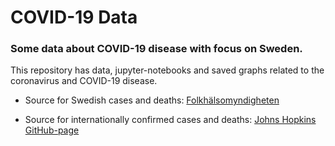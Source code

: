 # COVID-19 Data

### Some data about COVID-19 disease with focus on Sweden.

This repository has data, jupyter-notebooks and saved graphs related to the coronavirus and COVID-19 disease.

- Source for Swedish cases and deaths: [Folkhälsomyndigheten](https://www.folkhalsomyndigheten.se/smittskydd-beredskap/utbrott/aktuella-utbrott/covid-19/bekraftade-fall-i-sverige/)

- Source for internationally confirmed cases and deaths: [Johns Hopkins GitHub-page](https://github.com/CSSEGISandData/COVID-19)
